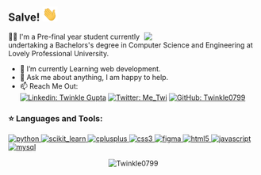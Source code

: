 ## Salve! <img src="https://github.com/ABSphreak/ABSphreak/blob/master/gifs/Hi.gif" width="30px">

<!--
**Twinkle0799/Twinkle0799** is a ✨ _special_ ✨ repository because its `README.md` (this file) appears on your GitHub profile.
-- Here are some ideas to get you started:

- 🔭 I’m currently working on ...
- 🌱 I’m currently learning ...
- 👯 I’m looking to collaborate on ...
- 🤔 I’m looking for help with ...
- 💬 Ask me about ...
- 📫 How to reach me: ...
- 😄 Pronouns: ...
- ⚡ Fun fact: ...
-->
<img align='right' src="https://media.giphy.com/media/ieyl9zmCjO4b4t6qoY/giphy.gif" width="230">


👩‍🎓 I'm a Pre-final year student currently undertaking a Bachelors's degree in Computer Science and Engineering at Lovely Professional University.
- 🌱 I’m currently Learning  web development.
- 💬 Ask me about anything, I am happy to help.
- :mailbox: Reach Me Out: <br>
[![Linkedin: Twinkle Gupta](https://img.shields.io/badge/-Twinkle-blue?style=flat-square&logo=Linkedin&logoColor=white&link=https://www.linkedin.com/in/twinkle132/)](https://www.linkedin.com/in/twinkle132/)
 [![Twitter: Me_Twi](https://img.shields.io/twitter/follow/Me_Twi?style=flat-square&labelColor=1ca0f1&logo=twitter&logoColor=white&link=https://twitter.com/Twinkletwiligh3)](https://twitter.com/Twinkletwiligh3)
[![GitHub: Twinkle0799](https://img.shields.io/github/followers/Twinkle?label=follow&style=flat-square&logo=github&logoColor=white)](https://github.com/Twinkle0799)



<!-- 📊 **My Skills:**
- Language: C++ for competitive programming,Python for Machine learning , Javascript for Scripting
- Framework: Django
- Libraries: Numpy,Pandas,Matplotlib,Seaborn,SKikit-learn
- OS: Linux-->



<!--<h3 align="center">✨ My Coding Profiles ✨</h3>-->

<h3 align="left">⭐ Languages and Tools:</h3>
<p align="left"> <a href="https://www.python.org" target="_blank"> <img src="https://upload.wikimedia.org/wikipedia/commons/c/c3/Python-logo-notext.svg" alt="python" width="40" height="40"/> </a> <a href="https://scikit-learn.org/" target="_blank"> <img src="https://upload.wikimedia.org/wikipedia/commons/0/05/Scikit_learn_logo_small.svg" alt="scikit_learn" width="40" height="40"/> </a>  <a href="https://www.w3schools.com/cpp/" target="_blank"> <img src="https://amanguptaofficial.netlify.app/images/c++1.png" alt="cplusplus" width="40" height="40"/> </a> <a href="https://www.w3schools.com/css/" target="_blank"> <img src="https://amanguptaofficial.netlify.app/images/css.png" alt="css3" width="40" height="40"/> </a> <a href="https://www.figma.com/" target="_blank"> <img src="https://www.vectorlogo.zone/logos/figma/figma-icon.svg" alt="figma" width="40" height="40"/> </a> <a href="https://www.w3.org/html/" target="_blank"> <img src="https://amanguptaofficial.netlify.app/images/html.png" alt="html5" width="40" height="40"/> </a> <a href="https://developer.mozilla.org/en-US/docs/Web/JavaScript" target="_blank"> <img src="https://amanguptaofficial.netlify.app/images/js.png" alt="javascript" width="40" height="40"/> </a> <a href="https://www.mysql.com/" target="_blank"> <img src="https://amanguptaofficial.netlify.app/images/sql.png" alt="mysql" width="40" height="40"/> </a>   </p>








<p align="center"><img align="center" src="https://github-readme-streak-stats.herokuapp.com/?user=Twinkle0799&" alt="Twinkle0799" /></p>

